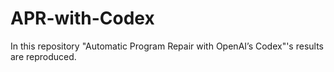 # APR-with-Codex

In this repository "Automatic Program Repair with OpenAI’s Codex"'s results are reproduced.
